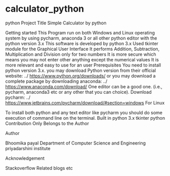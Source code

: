 # calculator_python
python 
Project Title
Simple Calculator by python

Getting started
This Program run on both Windows and Linux operating system by using pycharm, anaconda 3 or all other python editor with the python version 3.x
This software is developed by python 3.x
Used tkinter module for the Graphical User Interface
It performs Addition, Subtraction, Multiplication and Division only for two numbers
It is more secure which means you may not enter other anything except the numerical values
It is more relevant and easy to use for an user
Prerequisites
You need to install python version 3.x. you may download Python version from their official website: ../ https://www.python.org/downloads/
or you may download a complete package by downloading anaconda: ../ https://www.anaconda.com/download/
One editor can be a good one. (i.e., pycharm, anaconda3 etc or any other that you can choice). Download pycharm: ../ https://www.jetbrains.com/pycharm/download/#section=windows
For Linux

To install both python and any text editor like pycharm you should do some execution of command line on the terminal.
Built in
python 3.x
tkinter python
Contribution
Only Belongs to the Author

Author 

Bhoomika payal
Department of Computer Science and Engineering
priyadarshini institute

Acknowledgement

Stackoverflow
Related blogs
etc
